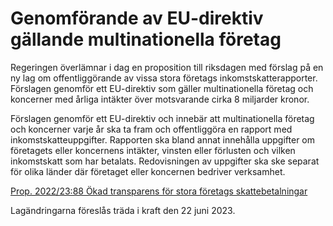 # Genomförande av EU-direktiv gällande multinationella företag

Regeringen över­lämnar i dag en proposi­tion till riksdagen med förslag på en ny lag om offentlig­görande av vissa stora företags inkomst­skatte­rapporter. Förslagen genom­för ett EU-direktiv som gäller multi­nationella företag och koncerner med årliga intäkter över mot­svarande cirka 8 miljarder kronor.

Förslagen genomför ett EU-direktiv och innebär att multi­nationella företag och koncerner varje år ska ta fram och offentlig­göra en rapport med inkomst­skatte­uppgifter. Rapporten ska bland annat inne­hålla uppgifter om före­tagets eller koncernens intäkter, vinsten eller förlusten och vilken inkomst­skatt som har betalats. Redo­visningen av upp­gifter ska ske separat för olika länder där företaget eller koncernen bedriver verk­samhet.

[Prop. 2022/23:88 Ökad transparens för stora företags skattebetalningar](/rattsliga-dokument/proposition/2023/03/prop.-20222388 "Prop. 2022/23:88")

Lagändringarna föreslås träda i kraft den 22 juni 2023.
